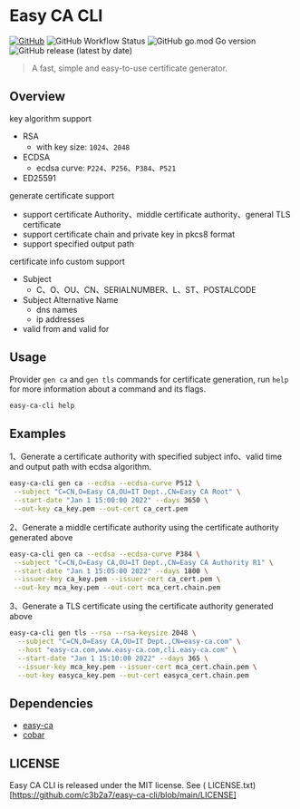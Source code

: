 # Easy CA CLI

[![GitHub](https://img.shields.io/github/license/c3b2a7/easy-ca-cli)](https://github.com/c3b2a7/easy-ca-cli/blob/master/LICENSE)
![GitHub Workflow Status](https://img.shields.io/github/actions/workflow/status/c3b2a7/easy-ca-cli/build.yml)
![GitHub go.mod Go version](https://img.shields.io/github/go-mod/go-version/c3b2a7/easy-ca-cli)
![GitHub release (latest by date)](https://img.shields.io/github/v/release/c3b2a7/easy-ca-cli)

> A fast, simple and easy-to-use certificate generator.

## Overview

key algorithm support

- RSA
    - with key size: `1024`、`2048`
- ECDSA
    - ecdsa curve: `P224`、`P256`、`P384`、`P521`
- ED25591

generate certificate support

- support certificate Authority、middle certificate authority、general TLS certificate
- support certificate chain and private key in pkcs8 format
- support specified output path

certificate info custom support

- Subject
    - C、O、OU、CN、SERIALNUMBER、L、ST、POSTALCODE
- Subject Alternative Name
    - dns names
    - ip addresses
- valid from and valid for

## Usage

Provider `gen ca` and `gen tls` commands for certificate generation, run `help` for more information about a command and
its flags.

```bash
easy-ca-cli help
```

## Examples

1、Generate a certificate authority with specified subject info、valid time and output path with ecdsa algorithm.

```bash
easy-ca-cli gen ca --ecdsa --ecdsa-curve P512 \
 --subject "C=CN,O=Easy CA,OU=IT Dept.,CN=Easy CA Root" \
 --start-date "Jan 1 15:00:00 2022" --days 3650 \
 --out-key ca_key.pem --out-cert ca_cert.pem
```

2、Generate a middle certificate authority using the certificate authority generated above

```bash
easy-ca-cli gen ca --ecdsa --ecdsa-curve P384 \
 --subject "C=CN,O=Easy CA,OU=IT Dept.,CN=Easy CA Authority R1" \
 --start-date "Jan 1 15:05:00 2022" --days 1800 \
 --issuer-key ca_key.pem --issuer-cert ca_cert.pem \
 --out-key mca_key.pem --out-cert mca_cert.chain.pem
```

3、Generate a TLS certificate using the certificate authority generated above

```bash
easy-ca-cli gen tls --rsa --rsa-keysize 2048 \
  --subject "C=CN,O=Easy CA,OU=IT Dept.,CN=easy-ca.com" \
  --host "easy-ca.com,www.easy-ca.com,cli.easy-ca.com" \
  --start-date "Jan 1 15:10:00 2022" --days 365 \
  --issuer-key mca_key.pem --issuer-cert mca_cert.chain.pem \
  --out-key easyca_key.pem --out-cert easyca_cert.chain.pem
```

## Dependencies

- [easy-ca](https://github.com/c3b2a7/easy-ca)
- [cobar](https://github.com/spf13/cobra)

## LICENSE

Easy CA CLI is released under the MIT license. See (
LICENSE.txt)[https://github.com/c3b2a7/easy-ca-cli/blob/main/LICENSE]